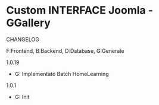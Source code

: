 # Custom INTERFACE  Joomla - GGallery

CHANGELOG 

F:Frontend, B:Backend, D:Database, G:Generale

1.0.19
 - G: Implementato Batch HomeLearning

1.0.1 
 - G: Init